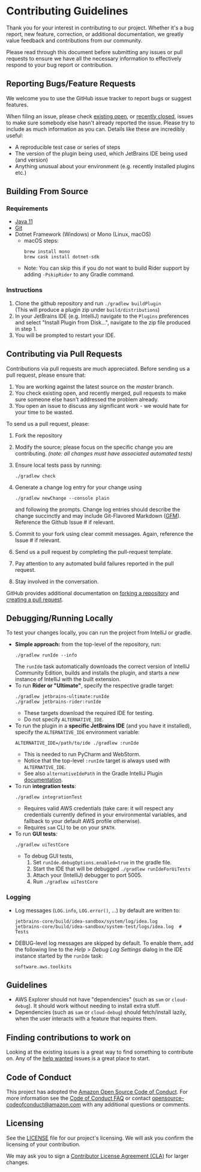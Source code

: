 # Contributing Guidelines

Thank you for your interest in contributing to our project. Whether it's a bug report, new feature, correction, or additional 
documentation, we greatly value feedback and contributions from our community.

Please read through this document before submitting any issues or pull requests to ensure we have all the necessary 
information to effectively respond to your bug report or contribution.


## Reporting Bugs/Feature Requests

We welcome you to use the GitHub issue tracker to report bugs or suggest features.

When filing an issue, please check [existing open](https://github.com/aws/aws-toolkit-jetbrains/issues), or [recently closed](https://github.com/aws/aws-toolkit-jetbrains/issues?utf8=%E2%9C%93&q=is%3Aissue%20is%3Aclosed%20), issues to make sure somebody else hasn't already 
reported the issue. Please try to include as much information as you can. Details like these are incredibly useful:

* A reproducible test case or series of steps
* The version of the plugin being used, which JetBrains IDE being used (and version)
* Anything unusual about your environment (e.g. recently installed plugins etc.)

## Building From Source

### Requirements

* [Java 11](https://docs.aws.amazon.com/corretto/latest/corretto-11-ug/downloads-list.html)
* [Git](https://git-scm.com/)
* Dotnet Framework (Windows) or Mono (Linux, macOS)
  * macOS steps:
    ```
    brew install mono
    brew cask install dotnet-sdk
    ```
  * Note: You can skip this if you do not want to build Rider support by adding `-PskipRider` to any Gradle command.

### Instructions

1. Clone the github repository and run `./gradlew buildPlugin` <br/> (This will produce a plugin zip under `build/distributions`)
2. In your JetBrains IDE (e.g. IntelliJ) navigate to the `Plugins` preferences and select "Install Plugin from Disk...", navigate to the zip file produced in step 1. 
4. You will be prompted to restart your IDE.

## Contributing via Pull Requests

Contributions via pull requests are much appreciated. Before sending us a pull request, please ensure that:

1. You are working against the latest source on the *master* branch.
2. You check existing open, and recently merged, pull requests to make sure someone else hasn't addressed the problem already.
3. You open an issue to discuss any significant work - we would hate for your time to be wasted.

To send us a pull request, please:

1. Fork the repository
2. Modify the source; please focus on the specific change you are contributing. *(note: all changes must have associated automated tests)*
3. Ensure local tests pass by running:
   ```
   ./gradlew check
   ```

4. Generate a change log entry for your change using 
   ```
   ./gradlew newChange --console plain
   ```

   and following the prompts. Change log entries should describe the change
   succinctly and may include Git-Flavored Markdown ([GFM](https://github.github.com/gfm/)). Reference the Github Issue # if relevant.
5. Commit to your fork using clear commit messages. Again, reference the Issue # if relevant.
6. Send us a pull request by completing the pull-request template.
7. Pay attention to any automated build failures reported in the pull request.
8. Stay involved in the conversation.

GitHub provides additional documentation on [forking a repository](https://help.github.com/articles/fork-a-repo/) and 
[creating a pull request](https://help.github.com/articles/creating-a-pull-request/).

## Debugging/Running Locally

To test your changes locally, you can run the project from IntelliJ or gradle.

- **Simple approach:** from the top-level of the repository, run:
  ```
  ./gradlew runIde --info
  ```
  The `runIde` task automatically downloads the correct version of IntelliJ
  Community Edition, builds and installs the plugin, and starts a _new_
  instance of IntelliJ with the built extension.
- To run **Rider or "Ultimate"**, specify the respective gradle target:
  ```
  ./gradlew jetbrains-ultimate:runIde
  ./gradlew jetbrains-rider:runIde
  ```
  - These targets download the required IDE for testing.
  - Do not specify `ALTERNATIVE_IDE`.
- To run the plugin in a **specific JetBrains IDE** (and you have it installed), specify the `ALTERNATIVE_IDE` environment variable:
  ```
  ALTERNATIVE_IDE=/path/to/ide ./gradlew :runIde
  ```
  - This is needed to run PyCharm and WebStorm.
  - Notice that the top-level `:runIde` target is always used with `ALTERNATIVE_IDE`.
  - See also `alternativeIdePath` in the Gradle IntelliJ Plugin [documentation](https://github.com/JetBrains/gradle-intellij-plugin).
- To run **integration tests**:
  ```
  ./gradlew integrationTest
  ```
  - Requires valid AWS credentials (take care: it will respect any credentials currently defined in your environmental variables, and fallback to your default AWS profile otherwise).
  - Requires `sam` CLI to be on your `$PATH`.
- To run **GUI tests**:
  ```
  ./gradlew uiTestCore
  ```
  - To debug GUI tests,
    1. Set `runIde.debugOptions.enabled=true` in the gradle file.
    2. Start the IDE that will be debugged `./gradlew runIdeForUiTests`
    3. Attach your (IntelliJ) debugger to port 5005.
	4. Run `./gradlew uiTestCore`

### Logging

- Log messages (`LOG.info`, `LOG.error()`, …) by default are written to:
  ```
  jetbrains-core/build/idea-sandbox/system/log/idea.log
  jetbrains-core/build/idea-sandbox/system-test/logs/idea.log  # Tests
  ```
- DEBUG-level log messages are skipped by default. To enable them, add the
  following line to the _Help_ \> _Debug Log Settings_ dialog in the IDE
  instance started by the `runIde` task:
  ```
  software.aws.toolkits
  ```


## Guidelines

- AWS Explorer should not have "dependencies" (such as `sam` or `cloud-debug`). It should work without needing to install extra stuff.
- Dependencies (such as `sam` or `cloud-debug`) should fetch/install lazily, when the user interacts with a feature that requires them.

## Finding contributions to work on

Looking at the existing issues is a great way to find something to contribute on. Any of the [help wanted](https://github.com/aws/aws-toolkit-jetbrains/issues?q=is%3Aissue+is%3Aopen+label%3A%22help+wanted%22) issues is a great place to start.


## Code of Conduct

This project has adopted the [Amazon Open Source Code of Conduct](https://aws.github.io/code-of-conduct). 
For more information see the [Code of Conduct FAQ](https://aws.github.io/code-of-conduct-faq) or contact 
[opensource-codeofconduct@amazon.com](mailto:opensource-codeofconduct@amazon.com) with any additional questions or comments.


## Licensing

See the [LICENSE](LICENSE) file for our project's licensing. We will ask you confirm the licensing of your contribution.

We may ask you to sign a [Contributor License Agreement (CLA)](http://en.wikipedia.org/wiki/Contributor_License_Agreement) for larger changes.
